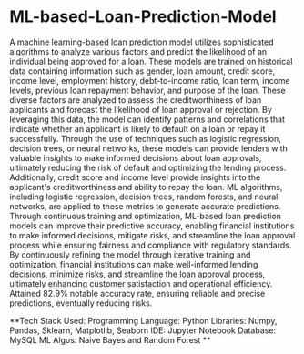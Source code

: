 # ML-based-Loan-Prediction-Model
A machine learning-based loan prediction model utilizes sophisticated algorithms to analyze various factors and predict the likelihood of an individual being approved for a loan. These models are trained on historical data containing information such as gender, loan amount, credit score, income level, employment history, debt-to-income ratio, loan term, income levels, previous loan repayment behavior, and purpose of the loan. These diverse factors are analyzed to assess the creditworthiness of loan applicants and forecast the likelihood of loan approval or rejection. By leveraging this data, the model can identify patterns and correlations that indicate whether an applicant is likely to default on a loan or repay it successfully. Through the use of techniques such as logistic regression, decision trees, or neural networks, these models can provide lenders with valuable insights to make informed decisions about loan approvals, ultimately reducing the risk of default and optimizing the lending process.
Additionally, credit score and income level provide insights into the applicant's creditworthiness and ability to repay the loan. ML algorithms, including logistic regression, decision trees, random forests, and neural networks, are applied to these metrics to generate accurate predictions. Through continuous training and optimization, ML-based loan prediction models can improve their predictive accuracy, enabling financial institutions to make informed decisions, mitigate risks, and streamline the loan approval process while ensuring fairness and compliance with regulatory standards. By continuously refining the model through iterative training and optimization, financial institutions can make well-informed lending decisions, minimize risks, and streamline the loan approval process, ultimately enhancing customer satisfaction and operational efficiency. Attained 82.9% notable accuracy rate, ensuring reliable and precise predictions, eventually reducing risks.



**Tech Stack Used: 
Programming Language: Python
Libraries: Numpy, Pandas, Sklearn, Matplotlib, Seaborn 
IDE: Jupyter Notebook
Database: MySQL
ML Algos: Naive Bayes and Random Forest **




